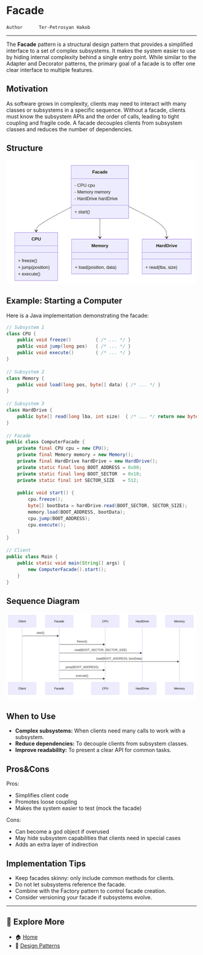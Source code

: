 # Facade

```info
Author      Ter-Petrosyan Hakob
```

---

The **Facade** pattern is a structural design pattern that provides a simplified interface to a set of complex subsystems. 
It makes the system easier to use by hiding internal complexity behind a single entry point. While similar to the 
Adapter and Decorator patterns, the primary goal of a facade is to offer one clear interface to multiple features.

## Motivation

As software grows in complexity, clients may need to interact with many classes or subsystems in a specific sequence. 
Without a facade, clients must know the subsystem APIs and the order of calls, leading to tight coupling and fragile code. 
A facade decouples clients from subsystem classes and reduces the number of dependencies.


## Structure

<p align="center">
    <img src="./assets/img1.png" alt="img1" width="500"/>
</p>

## Example: Starting a Computer

Here is a Java implementation demonstrating the facade:

```java
// Subsystem 1
class CPU {
    public void freeze()         { /* ... */ }
    public void jump(long pos)   { /* ... */ }
    public void execute()        { /* ... */ }
}

// Subsystem 2
class Memory {
    public void load(long pos, byte[] data) { /* ... */ }
}

// Subsystem 3
class HardDrive {
    public byte[] read(long lba, int size)  { /* ... */ return new byte[size]; }
}

// Facade
public class ComputerFacade {
    private final CPU cpu = new CPU();
    private final Memory memory = new Memory();
    private final HardDrive hardDrive = new HardDrive();
    private static final long BOOT_ADDRESS = 0x00;
    private static final long BOOT_SECTOR  = 0x10;
    private static final int SECTOR_SIZE   = 512;

    public void start() {
        cpu.freeze();
        byte[] bootData = hardDrive.read(BOOT_SECTOR, SECTOR_SIZE);
        memory.load(BOOT_ADDRESS, bootData);
        cpu.jump(BOOT_ADDRESS);
        cpu.execute();
    }
}

// Client
public class Main {
    public static void main(String[] args) {
        new ComputerFacade().start();
    }
}
```

## Sequence Diagram

<p align="center">
    <img src="./assets/img2.png" alt="img2" width="700"/>
</p>

## When to Use

- **Complex subsystems:** When clients need many calls to work with a subsystem.
- **Reduce dependencies:** To decouple clients from subsystem classes.
- **Improve readability:** To present a clear API for common tasks.

## Pros&Cons

Pros:
- Simplifies client code
- Promotes loose coupling
- Makes the system easier to test (mock the facade)

Cons: 
- Can become a god object if overused
- May hide subsystem capabilities that clients need in special cases
- Adds an extra layer of indirection

## Implementation Tips

- Keep facades skinny: only include common methods for clients.
- Do not let subsystems reference the facade.
- Combine with the Factory pattern to control facade creation.
- Consider versioning your facade if subsystems evolve.

---

## 📌 Explore More

- 🏠 [Home](./../../README.md)
- 🎨 [ Design Patterns](./../tutorials.md)